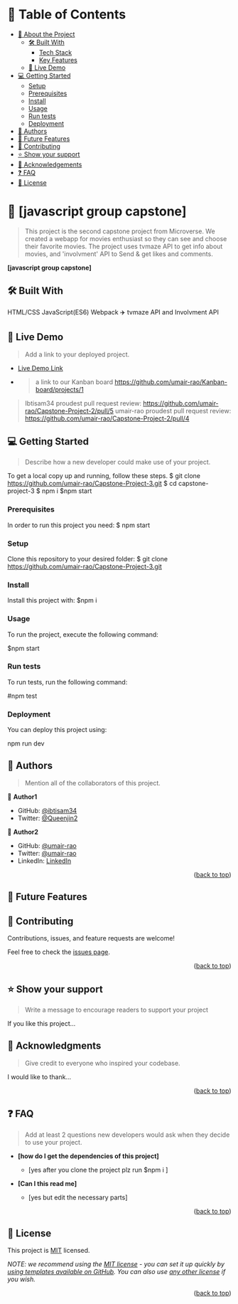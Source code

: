 

# 📗 Table of Contents

- [📖 About the Project](#about-project)
  - [🛠 Built With](#built-with)
    - [Tech Stack](#tech-stack)
    - [Key Features](#key-features)
  - [🚀 Live Demo](#live-demo)
- [💻 Getting Started](#getting-started)
  - [Setup](#setup)
  - [Prerequisites](#prerequisites)
  - [Install](#install)
  - [Usage](#usage)
  - [Run tests](#run-tests)
  - [Deployment](#triangular_flag_on_post-deployment)
- [👥 Authors](#authors)
- [🔭 Future Features](#future-features)
- [🤝 Contributing](#contributing)
- [⭐️ Show your support](#support)
- [🙏 Acknowledgements](#acknowledgements)
- [❓ FAQ](#faq)
- [📝 License](#license)

<!-- PROJECT DESCRIPTION -->

# 📖 [javascript group capstone] 

> This project is the second capstone project from Microverse. We created a webapp for movies enthusiast so they can see and choose their favorite movies. The project uses tvmaze API to get info about movies, and 'involvment' API to Send & get likes and comments.

**[javascript group capstone]** 

## 🛠 Built With 
HTML/CSS
JavaScript(ES6)
Webpack ✈️
tvmaze API and Involvment API



## 🚀 Live Demo <a name="live-demo"></a>

> Add a link to your deployed project.

- [Live Demo Link](https://umair-rao.github.io/Capstone-Project-2/dist/)
- > a link to our Kanban board https://github.com/umair-rao/Kanban-board/projects/1

> Ibtisam34 proudest pull request review: https://github.com/umair-rao/Capstone-Project-2/pull/5
> umair-rao proudest pull request review: https://github.com/umair-rao/Capstone-Project-2/pull/4

<!-- GETTING STARTED -->

## 💻 Getting Started <a name="getting-started"></a>

> Describe how a new developer could make use of your project.

To get a local copy up and running, follow these steps.
$ git clone https://github.com/umair-rao/Capstone-Project-3.git $ 
cd capstone-project-3 
$ npm i
$npm start 

### Prerequisites

In order to run this project you need:
$ npm start

### Setup

Clone this repository to your desired folder:
$ git clone https://github.com/umair-rao/Capstone-Project-3.git


### Install

Install this project with:
$npm i

### Usage

To run the project, execute the following command:

$npm start

### Run tests

To run tests, run the following command:

#npm test

### Deployment

You can deploy this project using:

  npm run dev

<!-- AUTHORS -->

## 👥 Authors <a name="authors"></a>

> Mention all of the collaborators of this project.

👤 **Author1**

- GitHub: [@ibtisam34](https://github.com/ibtisam34)
- Twitter: [@Queenjin2](https://twitter.com/Queenjin2)


👤 **Author2**

- GitHub: [@umair-rao](https://github.com/umair-rao)
- Twitter: [@umair-rao](https://twitter.com/umair-rao)
- LinkedIn: [LinkedIn](https://linkedin.com/in/umair-muqeem)

<p align="right">(<a href="#readme-top">back to top</a>)</p>

<!-- FUTURE FEATURES -->

## 🔭 Future Features <a name="future-features"></a>

<!-- CONTRIBUTING -->

## 🤝 Contributing <a name="contributing"></a>

Contributions, issues, and feature requests are welcome!

Feel free to check the [issues page](../../issues/).

<p align="right">(<a href="#readme-top">back to top</a>)</p>

<!-- SUPPORT -->

## ⭐️ Show your support <a name="support"></a>

> Write a message to encourage readers to support your project

If you like this project...

<!-- ACKNOWLEDGEMENTS -->

## 🙏 Acknowledgments <a name="acknowledgements"></a>

> Give credit to everyone who inspired your codebase.

I would like to thank...

<p align="right">(<a href="#readme-top">back to top</a>)</p>

<!-- FAQ (optional) -->

## ❓ FAQ <a name="faq"></a>

> Add at least 2 questions new developers would ask when they decide to use your project.

- **[how do I get the dependencies of this project]**

  - [yes after you clone the project plz run $npm i ]

- **[Can I this read me]**

  - [yes but edit the necessary parts]

<p align="right">(<a href="#readme-top">back to top</a>)</p>

<!-- LICENSE -->

## 📝 License <a name="license"></a>

This project is [MIT](./LICENSE) licensed.

_NOTE: we recommend using the [MIT license](https://choosealicense.com/licenses/mit/) - you can set it up quickly by [using templates available on GitHub](https://docs.github.com/en/communities/setting-up-your-project-for-healthy-contributions/adding-a-license-to-a-repository). You can also use [any other license](https://choosealicense.com/licenses/) if you wish._

<p align="right">(<a href="#readme-top">back to top</a>)</p>
